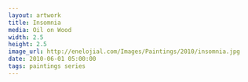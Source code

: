 ```yaml
---
layout: artwork
title: Insomnia
media: Oil on Wood
width: 2.5
height: 2.5
image_url: http://enelojial.com/Images/Paintings/2010/insomnia.jpg
date: 2010-06-01 05:00:00
tags: paintings series
---
```

